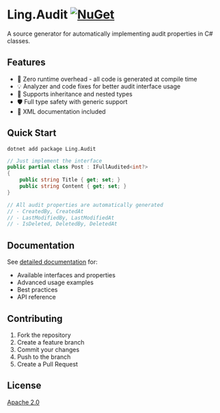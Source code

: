 # Ling.Audit [![NuGet](https://img.shields.io/nuget/v/Ling.Audit.svg)](https://www.nuget.org/packages/Ling.Audit/)

A source generator for automatically implementing audit properties in C# classes.

## Features

- 🚀 Zero runtime overhead - all code is generated at compile time
- 💡 Analyzer and code fixes for better audit interface usage
- 🔄 Supports inheritance and nested types
- 🛡️ Full type safety with generic support
- 📝 XML documentation included

## Quick Start

```shell
dotnet add package Ling.Audit
```

```csharp
// Just implement the interface
public partial class Post : IFullAudited<int?>
{
    public string Title { get; set; }
    public string Content { get; set; }
}

// All audit properties are automatically generated
// - CreatedBy, CreatedAt
// - LastModifiedBy, LastModifiedAt
// - IsDeleted, DeletedBy, DeletedAt
```

## Documentation

See [detailed documentation](src/Ling.Audit/README.md) for:
- Available interfaces and properties
- Advanced usage examples
- Best practices
- API reference

## Contributing

1. Fork the repository
2. Create a feature branch
3. Commit your changes
4. Push to the branch
5. Create a Pull Request

## License

[Apache 2.0](LICENSE)
